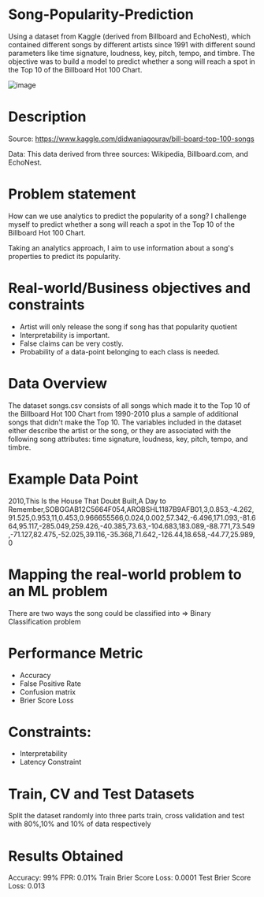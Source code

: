 # Song-Popularity-Prediction

Using a dataset from Kaggle (derived from Billboard and EchoNest), which contained different songs by different 
artists since 1991 with different sound parameters like time signature, loudness, key, pitch, tempo, and 
timbre. The objective was to build a model to predict whether a song will reach a spot in the Top 10 of 
the Billboard Hot 100 Chart.

![image](https://user-images.githubusercontent.com/86877457/131524822-03f182f0-6b6e-44cc-ad2a-e9b560fec82f.png)


Description
===========

Source: https://www.kaggle.com/didwaniagourav/bill-board-top-100-songs

Data: This data derived from three sources: Wikipedia, Billboard.com, and EchoNest.


**Problem statement**
=====================

How can we use analytics to predict the popularity of a song? I challenge myself to predict whether a song will reach a spot in the Top 10 of the Billboard Hot 100 Chart.

Taking an analytics approach, I aim to use information about a song's properties to predict its popularity. 

**Real-world/Business objectives and constraints**
==================================================
- Artist will only release the song if song has that popularity quotient
- Interpretability is important.
- False claims can be very costly.
- Probability of a data-point belonging to each class is needed.


**Data Overview**
==================
The dataset songs.csv consists of all songs which made it to the Top 10 of the Billboard Hot 100 Chart from 1990-2010 plus a sample of additional songs that didn't make the Top 10. The variables included in the dataset either describe the artist or the song, or they are associated with the following song attributes: time signature, loudness, key, pitch, tempo, and timbre.

**Example Data Point**
=======================

2010,This Is the House That Doubt Built,A Day to Remember,SOBGGAB12C5664F054,AROBSHL1187B9AFB01,3,0.853,-4.262,91.525,0.953,11,0.453,0.966655566,0.024,0.002,57.342,-6.496,171.093,-81.664,95.117,-285.049,259.426,-40.385,73.63,-104.683,183.089,-88.771,73.549,-71.127,82.475,-52.025,39.116,-35.368,71.642,-126.44,18.658,-44.77,25.989,0

Mapping the real-world problem to an ML problem
==================
There are two ways the song could be classified into => Binary Classification problem

Performance Metric
=================

- Accuracy
- False Positive Rate
- Confusion matrix
- Brier Score Loss

Constraints:
==================
- Interpretability  
- Latency Constraint

Train, CV and Test Datasets
=========================
Split the dataset randomly into three parts train, cross validation and test with 80%,10% and 10% of data respectively

Results Obtained
=========================
 Accuracy: 99%
 FPR: 0.01%
 Train Brier Score Loss: 0.0001
 Test Brier Score Loss: 0.013

